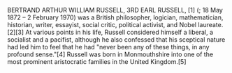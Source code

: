 BERTRAND ARTHUR WILLIAM RUSSELL, 3RD EARL RUSSELL, [1] (; 18 May 1872 – 2 February 1970) was a British philosopher, logician, mathematician, historian, writer, essayist, social critic, political activist, and Nobel laureate.[2][3] At various points in his life, Russell considered himself a liberal, a socialist and a pacifist, although he also confessed that his sceptical nature had led him to feel that he had "never been any of these things, in any profound sense."[4] Russell was born in Monmouthshire into one of the most prominent aristocratic families in the United Kingdom.[5]
